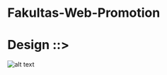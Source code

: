 # Fakultas-Web-Promotion

# Design ::>
![alt text](https://raw.githubusercontent.com/oriastanjung/Fakultas-Web-Promotion/main/full%20design.png)
